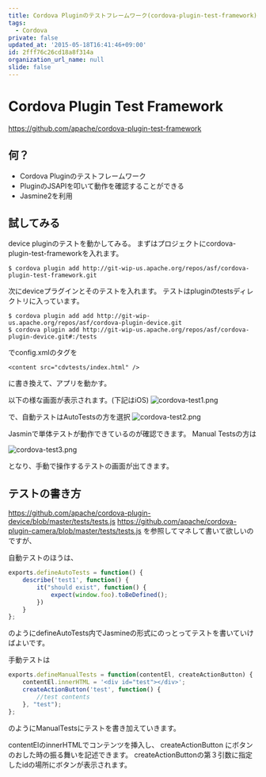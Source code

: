 ```yaml
---
title: Cordova Pluginのテストフレームワーク(cordova-plugin-test-framework)の使い方
tags:
  - Cordova
private: false
updated_at: '2015-05-18T16:41:46+09:00'
id: 2fff76c26cd18a8f314a
organization_url_name: null
slide: false
---
```


# Cordova Plugin Test Framework

https://github.com/apache/cordova-plugin-test-framework

## 何？
* Cordova Pluginのテストフレームワーク
* PluginのJSAPIを叩いて動作を確認することができる
* Jasmine2を利用

## 試してみる

device pluginのテストを動かしてみる。
まずはプロジェクトにcordova-plugin-test-frameworkを入れます。

```shell-session:
$ cordova plugin add http://git-wip-us.apache.org/repos/asf/cordova-plugin-test-framework.git
```

次にdeviceプラグインとそのテストを入れます。
テストはpluginのtestsディレクトリに入っています。


```shell-session:
$ cordova plugin add add http://git-wip-us.apache.org/repos/asf/cordova-plugin-device.git
$ cordova plugin add http://git-wip-us.apache.org/repos/asf/cordova-plugin-device.git#:/tests
```

でconfig.xmlの<content>タグを

```xml:
<content src="cdvtests/index.html" />
```

に書き換えて、アプリを動かす。

以下の様な画面が表示されます。(下記はiOS)
![cordova-test1.png](https://qiita-image-store.s3.amazonaws.com/0/4044/9be83962-124e-f46d-401f-7cb820c3d86d.png "cordova-test1.png")

で、自動テストはAutoTestsの方を選択
![cordova-test2.png](https://qiita-image-store.s3.amazonaws.com/0/4044/d7995d41-8a02-cd34-022a-d5a2dac83813.png "cordova-test2.png")

Jasminで単体テストが動作できているのが確認できます。
Manual Testsの方は

![cordova-test3.png](https://qiita-image-store.s3.amazonaws.com/0/4044/5b35ad6e-d4e4-4dd5-886d-989e5cedf960.png "cordova-test3.png")

となり、手動で操作するテストの画面が出てきます。

## テストの書き方

https://github.com/apache/cordova-plugin-device/blob/master/tests/tests.js
https://github.com/apache/cordova-plugin-camera/blob/master/tests/tests.js
を参照してマネして書いて欲しいのですが、

自動テストのほうは、

```js:tests.js
exports.defineAutoTests = function() {
    describe('test1', function() {
		it("should exist", function() {
			expect(window.foo).toBeDefined();
		})
    }
};
```

のようにdefineAutoTests内でJasmineの形式にのっとってテストを書いていけばよいです。

手動テストは

```js:tests.js
exports.defineManualTests = function(contentEl, createActionButton) {
	contentEl.innerHTML = '<div id="test"></div>';
	createActionButton('test', function() {
		//test contents
	}, "test");
};
```

のようにManualTestsにテストを書き加えていきます。

contentElのinnerHTMLでコンテンツを挿入し、
createActionButton にボタンのおした時の振る舞いを記述できます。
createActionButtonの第３引数に指定したidの場所にボタンが表示されます。



